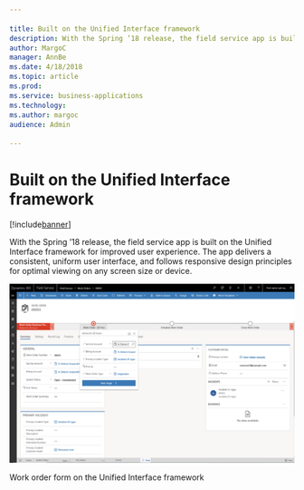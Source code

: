 ```yaml
---

title: Built on the Unified Interface framework
description: With the Spring ’18 release, the field service app is built on the Unified Interface framework for improved user experience.
author: MargoC
manager: AnnBe
ms.date: 4/18/2018
ms.topic: article
ms.prod: 
ms.service: business-applications
ms.technology: 
ms.author: margoc
audience: Admin

---
```

#  Built on the Unified Interface framework


[!include[banner](../../../includes/banner.md)]

With the Spring ’18 release, the field service app is built on the Unified
Interface framework for improved user experience. The app delivers a consistent,
uniform user interface, and follows responsive design principles for optimal
viewing on any screen size or device.

![A screenshot of the work order form on the Unified Interface framework](media/built-on-unified-interface-framework-1.png "A screenshot of the work order form on the Unified Interface framework")
<!-- picture -->


Work order form on the Unified Interface framework
